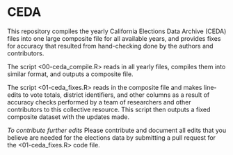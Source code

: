 # CEDA
This repository compiles the yearly California Elections Data Archive (CEDA) files into one large composite file for all available years, and provides fixes for accuracy that resulted from hand-checking done by the authors and contributors.

The script <00-ceda_compile.R> reads in all yearly files, compiles them into similar format, and outputs a composite file.

The script <01-ceda_fixes.R> reads in the composite file and makes line-edits to vote totals, district identifiers, and other columns as a result of accuracy checks performed by a team of researchers and other contributors to this collective resource. This script then outputs a fixed composite dataset with the updates made.

*To contribute further edits*
Please contribute and document all edits that you believe are needed for the elections data by submitting a pull request for the <01-ceda_fixes.R> code file.
